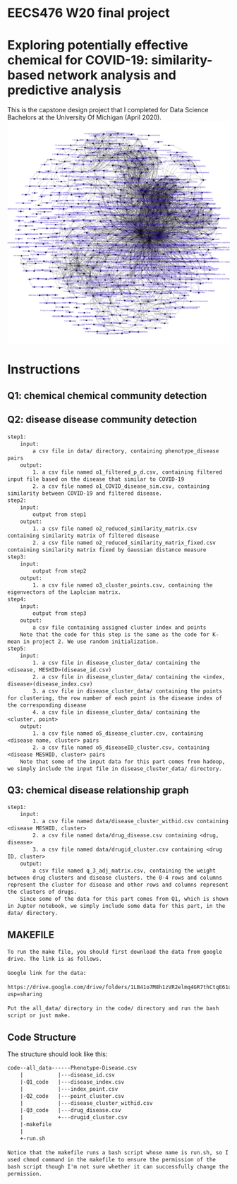 # EECS476 W20 final project
# Exploring potentially effective chemical for COVID-19: similarity-based network analysis and predictive analysis
This is the capstone design project that I completed for Data Science Bachelors at the University Of Michigan (April 2020).
![Alt text](https://github.com/petersyy1677/Senior_Thesis_data_mining/blob/main/drug_tan_5.png)



# Instructions
 
## Q1: chemical chemical community detection

## Q2: disease disease community detection
	step1: 
		input: 
			a csv file in data/ directory, containing phenotype_disease pairs
		output: 
			1. a csv file named o1_filtered_p_d.csv, containing filtered input file based on the disease that similar to COVID-19
			2. a csv file named o1_COVID_disease_sim.csv, containing similarity between COVID-19 and filtered disease.
	step2:
		input:
			output from step1
		output:
			1. a csv file named o2_reduced_similarity_matrix.csv containing similarity matrix of filtered disease
			2. a csv file named o2_reduced_similarity_matrix_fixed.csv containing similarity matrix fixed by Gaussian distance measure
	step3:
		input:
			output from step2
		output:
			1. a csv file named o3_cluster_points.csv, containing the eigenvectors of the Laplcian matrix.
	step4:
		input:
			output from step3
		output:
			a csv file containing assigned cluster index and points
		Note that the code for this step is the same as the code for K-mean in project 2. We use random initialization.
	step5:
		input:
			1. a csv file in disease_cluster_data/ containing the <disease, MESHID>(disease_id.csv)
			2. a csv file in disease_cluster_data/ containing the <index, disease>(disease_index.csv)
			3. a csv file in disease_cluster_data/ containing the points for clustering, the row number of each point is the disease index of the corresponding disease
			4. a csv file in disease_cluster_data/ containing the <cluster, point>
		output:
			1. a csv file named o5_disease_cluster.csv, containing <disease name, cluster> pairs
			2. a csv file named o5_diseaseID_cluster.csv, containing <disease MESHID, cluster> pairs
		Note that some of the input data for this part comes from hadoop, we simply include the input file in disease_cluster_data/ directory.

## Q3: chemical disease relationship graph
	step1:
		input:
			1. a csv file named data/disease_cluster_withid.csv containing <disease MESHID, cluster>
			2. a csv file named data/drug_disease.csv containing <drug, disease> 
			3. a csv file named data/drugid_cluster.csv containing <drug ID, cluster>
		output:
			a csv file named q_3_adj_matrix.csv, containing the weight between drug clusters and disease clusters. the 0-4 rows and columns represent the cluster for disease and other rows and columns represent the clusters of drugs.
		Since some of the data for this part comes from Q1, which is shown in Jupter notebook, we simply include some data for this part, in the data/ directory.

## MAKEFILE
	To run the make file, you should first download the data from google drive. The link is as follows. 

	Google link for the data:
		https://drive.google.com/drive/folders/1LB41o7M8h1zVR2elmq4GR7thCtqE61u0?usp=sharing

	Put the all_data/ directory in the code/ directory and run the bash script or just make. 
  
## Code Structure	
  The structure should look like this:
  
	code--all_data------Phenotype-Disease.csv
		| 			|---disease_id.csv
		|-Q1_code	|---disease_index.csv
		|			|---index_point.csv
		|-Q2_code	|---point_cluster.csv
		|			|---disease_cluster_withid.csv
		|-Q3_code	|---drug_disease.csv
		|			+---drugid_cluster.csv
		|-makefile
		|
		+-run.sh

	Notice that the makefile runs a bash script whose name is run.sh, so I used chmod command in the makefile to ensure the permission of the bash script though I'm not sure whether it can successfully change the permission.



